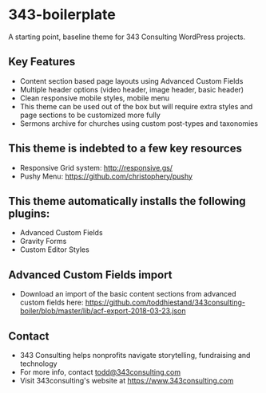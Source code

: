 # 343-boilerplate

A starting point, baseline theme for 343 Consulting WordPress projects.

## Key Features
- Content section based page layouts using Advanced Custom Fields
- Multiple header options (video header, image header, basic header)
- Clean responsive mobile styles, mobile menu 
- This theme can be used out of the box but will require extra styles and page sections to be customized more fully 
- Sermons archive for churches using custom post-types and taxonomies


## This theme is indebted to a few key resources

- Responsive Grid system: http://responsive.gs/
- Pushy Menu: https://github.com/christophery/pushy

## This theme automatically installs the following plugins: 
- Advanced Custom Fields
- Gravity Forms
- Custom Editor Styles 

## Advanced Custom Fields import
- Download an import of the basic content sections from advanced custom fields here: https://github.com/toddhiestand/343consulting-boiler/blob/master/lib/acf-export-2018-03-23.json

## Contact
- 343 Consulting helps nonprofits navigate storytelling, fundraising and technology
- For more info, contact todd@343consulting.com 
- Visit 343consulting's website at https://www.343consulting.com
